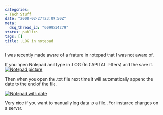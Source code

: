 ```yaml
---
categories:
- Tech Stuff
date: "2008-02-27T23:09:50Z"
meta:
  dsq_thread_id: "6099514279"
status: publish
tags: []
title: .LOG in notepad
---
```

I was recently made aware of a feature in notepad that I was not aware of.

If you open Notepad and type in .LOG (In CAPITAL letters) and the save it.  
[![Notepad picture](/assets/images/log.jpg)](http://www.xipher.dk/assets/images/log.jpg "Notepad picture")

Then when you open the .txt file next time it will automatically append the date to the end of the file.

[![Notepad with date](/assets/images/log2.jpg)](http://www.xipher.dk/assets/images/log2.jpg "Notepad with date")

Very nice if you want to manually log data to a file.. For instance changes on a server.


